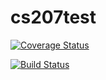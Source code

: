 # cs207test

[![Coverage Status](https://coveralls.io/repos/github/HanyuJiangHarvard/cs207test/badge.svg?branch=master)](https://coveralls.io/github/HanyuJiangHarvard/cs207test?branch=master)

[![Build Status](https://travis-ci.org/HanyuJiangHarvard/cs207test.svg?branch=master)](https://travis-ci.org/HanyuJiangHarvard/cs207test)
